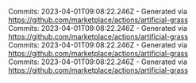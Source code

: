 Commits: 2023-04-01T09:08:22.246Z - Generated via https://github.com/marketplace/actions/artificial-grass
<br>
Commits: 2023-04-01T09:08:22.246Z - Generated via https://github.com/marketplace/actions/artificial-grass
<br>
Commits: 2023-04-01T09:08:22.246Z - Generated via https://github.com/marketplace/actions/artificial-grass
<br>
Commits: 2023-04-01T09:08:22.246Z - Generated via https://github.com/marketplace/actions/artificial-grass
<br>
